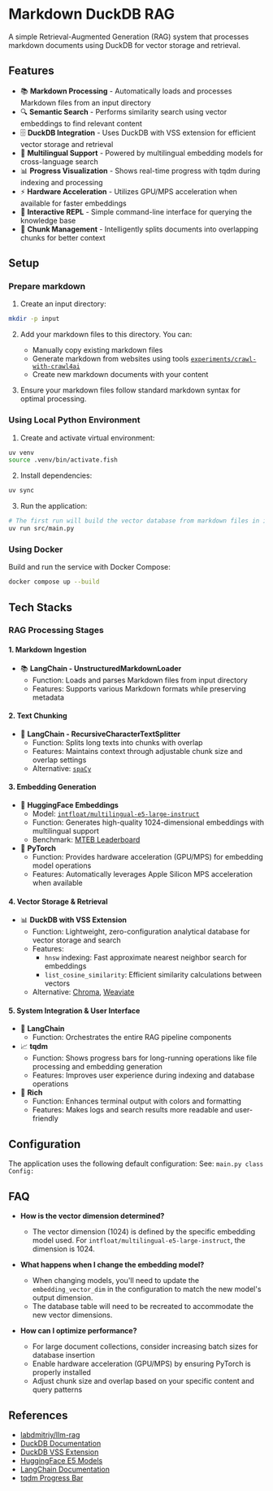 # Markdown DuckDB RAG

A simple Retrieval-Augmented Generation (RAG) system that processes markdown documents using DuckDB for vector storage and retrieval.

## Features

- 📚 **Markdown Processing** - Automatically loads and processes Markdown files from an input directory
- 🔍 **Semantic Search** - Performs similarity search using vector embeddings to find relevant content
- 🗄️ **DuckDB Integration** - Uses DuckDB with VSS extension for efficient vector storage and retrieval
- 🤖 **Multilingual Support** - Powered by multilingual embedding models for cross-language search
- 📊 **Progress Visualization** - Shows real-time progress with tqdm during indexing and processing
- ⚡ **Hardware Acceleration** - Utilizes GPU/MPS acceleration when available for faster embeddings
- 🔄 **Interactive REPL** - Simple command-line interface for querying the knowledge base
- 🧩 **Chunk Management** - Intelligently splits documents into overlapping chunks for better context

## Setup

### Prepare markdown

1. Create an input directory:
```bash
mkdir -p input
```

2. Add your markdown files to this directory. You can:
   - Manually copy existing markdown files
   - Generate markdown from websites using tools [`experiments/crawl-with-crawl4ai`](../crawl-with-crawl4ai)
   - Create new markdown documents with your content

3. Ensure your markdown files follow standard markdown syntax for optimal processing.

### Using Local Python Environment

1. Create and activate virtual environment:
```bash
uv venv
source .venv/bin/activate.fish
```

2. Install dependencies:
```bash
uv sync
```

3. Run the application:
```bash
# The first run will build the vector database from markdown files in input/
uv run src/main.py
```

### Using Docker

Build and run the service with Docker Compose:

```bash
docker compose up --build
```

## Tech Stacks

### RAG Processing Stages

#### 1. Markdown Ingestion
- 📚 **LangChain - UnstructuredMarkdownLoader**
  - Function: Loads and parses Markdown files from input directory
  - Features: Supports various Markdown formats while preserving metadata

#### 2. Text Chunking
- 🧩 **LangChain - RecursiveCharacterTextSplitter**
  - Function: Splits long texts into chunks with overlap
  - Features: Maintains context through adjustable chunk size and overlap settings
  - Alternative: [`spaCy`](https://spacy.io/)

#### 3. Embedding Generation
- 🧠 **HuggingFace Embeddings**
  - Model: [`intfloat/multilingual-e5-large-instruct`](https://huggingface.co/intfloat/multilingual-e5-large-instruct)
  - Function: Generates high-quality 1024-dimensional embeddings with multilingual support
  - Benchmark: [MTEB Leaderboard](https://huggingface.co/spaces/mteb/leaderboard)
- 🚀 **PyTorch**
  - Function: Provides hardware acceleration (GPU/MPS) for embedding model operations
  - Features: Automatically leverages Apple Silicon MPS acceleration when available

#### 4. Vector Storage & Retrieval
- 📊 **DuckDB with VSS Extension**
  - Function: Lightweight, zero-configuration analytical database for vector storage and search
  - Features:
    - `hnsw` indexing: Fast approximate nearest neighbor search for embeddings
    - `list_cosine_similarity`: Efficient similarity calculations between vectors
  - Alternative: [Chroma](https://github.com/chroma-core/chroma), [Weaviate](https://github.com/weaviate/weaviate)

#### 5. System Integration & User Interface
- 🔄 **LangChain**
  - Function: Orchestrates the entire RAG pipeline components
- 📈 **tqdm**
  - Function: Shows progress bars for long-running operations like file processing and embedding generation
  - Features: Improves user experience during indexing and database operations
- 🎨 **Rich**
  - Function: Enhances terminal output with colors and formatting
  - Features: Makes logs and search results more readable and user-friendly

## Configuration

The application uses the following default configuration:
See: `main.py class Config:`

## FAQ

- **How is the vector dimension determined?**
  - The vector dimension (1024) is defined by the specific embedding model used. For `intfloat/multilingual-e5-large-instruct`, the dimension is 1024.

- **What happens when I change the embedding model?**
  - When changing models, you'll need to update the `embedding_vector_dim` in the configuration to match the new model's output dimension.
  - The database table will need to be recreated to accommodate the new vector dimensions.

- **How can I optimize performance?**
  - For large document collections, consider increasing batch sizes for database insertion
  - Enable hardware acceleration (GPU/MPS) by ensuring PyTorch is properly installed
  - Adjust chunk size and overlap based on your specific content and query patterns

## References

- [labdmitriy/llm-rag](https://github.com/labdmitriy/llm-rag)
- [DuckDB Documentation](https://duckdb.org/docs/)
- [DuckDB VSS Extension](https://github.com/duckdb/duckdb_vss)
- [HuggingFace E5 Models](https://huggingface.co/intfloat/multilingual-e5-large-instruct)
- [LangChain Documentation](https://python.langchain.com/docs/get_started/introduction)
- [tqdm Progress Bar](https://github.com/tqdm/tqdm)
